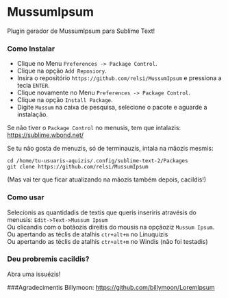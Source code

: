 MussumIpsum
===========

Plugin gerador de MussumIpsum para Sublime Text!

### Como Instalar
 - Clique no Menu `Preferences -> Package Control`.  
 - Clique na opção `Add Reposiory`.  
 - Insira o repositório `https://github.com/relsi/MussumIpsum` e pressiona a tecla `ENTER`.  
 - Clique novamente no Menu `Preferences -> Package Control`.   
 - Clique na opção `Install Package`.  
 - Digite `Mussum` na caixa de pesquisa, selecione o pacote e aguarde a instalação.  

Se não tiver o `Package Control` no menusis, tem que intalazis:  
https://sublime.wbond.net/  

Se tu não gosta de menuzis, só de terminauzis, intala na mãozis mesmis:

`cd /home/tu-usuaris-aquizis/.config/sublime-text-2/Packages`  
`git clone https://github.com/relsi/MussumIpsum`  

(Mas vai ter que ficar atualizando na mãozis também depois, cacildis!)

### Como usar
Selecionis as quantidadis de textis que queris inseriris atravésis do menusis: `Edit->Text->Mussum Ipsum`  
Ou clicandis com o botãozis direitis do mousis na opçãoziz `Mussum Ipsum`.  
Ou apertando as téclis de atalhis `ctr+alt+m` no Linuquizis  
Ou apertando as téclis de atalhis `ctr+alt+m` no Windis (não foi testadis)

### Deu probremis cacildis?
Abra uma issuézis!

###Agradecimentis
Billymoon: https://github.com/billymoon/LoremIpsum    